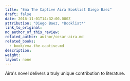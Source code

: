 ```yaml
---
title: "Ema The Captive Aira Booklist Diego Baez"
draft: false
date: 2016-11-01T14:32:00.000Z
attribution: "Diego Baez, *Booklist*"
link_to_original:
nd_author_of_this_review:
related_author: author/cesar-aira.md
related_books:
  - book/ema-the-captive.md
description:
weight:
layout: none
---
```

Aira's novel delivers a truly unique contribution to literature.

